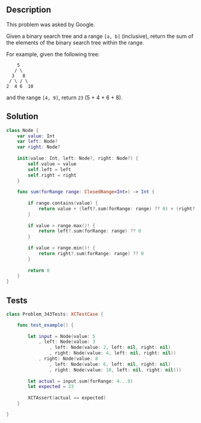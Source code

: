 ## Description

This problem was asked by Google.

Given a binary search tree and a range `[a, b]` (inclusive), return the sum of the elements of the binary search tree within the range.

For example, given the following tree:

```
    5
   / \
  3   8
 / \ / \
2  4 6  10
```

and the range `[4, 9]`, return `23` (5 + 4 + 6 + 8).

## Solution

```swift
class Node {
    var value: Int
    var left: Node?
    var right: Node?
    
    init(value: Int, left: Node?, right: Node?) {
        self.value = value
        self.left = left
        self.right = right
    }
    
    func sum(forRange range: ClosedRange<Int>) -> Int {
        
        if range.contains(value) {
            return value + (left?.sum(forRange: range) ?? 0) + (right?.sum(forRange: range) ?? 0)
        }
        
        if value > range.max()! {
            return left?.sum(forRange: range) ?? 0
        }
        
        if value < range.min()! {
            return right?.sum(forRange: range) ?? 0
        }
        
        return 0
    }
}
```

## Tests

```swift
class Problem_343Tests: XCTestCase {

    func test_example() {
        
        let input = Node(value: 5
            , left: Node(value: 3
                , left: Node(value: 2, left: nil, right: nil)
                , right: Node(value: 4, left: nil, right: nil))
            , right: Node(value: 8
                , left: Node(value: 6, left: nil, right: nil)
                , right: Node(value: 10, left: nil, right: nil)))
        
        let actual = input.sum(forRange: 4...9)
        let expected = 23
        
        XCTAssert(actual == expected)
    }

}
```